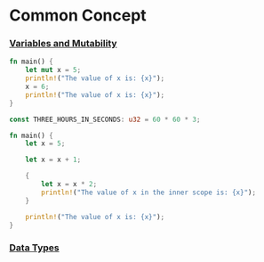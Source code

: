 # Common Concept

### [Variables and Mutability](https://doc.rust-lang.org/book/ch03-01-variables-and-mutability.html#variables-and-mutability) <a href="#variables-and-mutability" id="variables-and-mutability"></a>

```rust
fn main() {
    let mut x = 5;
    println!("The value of x is: {x}");
    x = 6;
    println!("The value of x is: {x}");
}
```

```rust
const THREE_HOURS_IN_SECONDS: u32 = 60 * 60 * 3;
```

```rust
fn main() {
    let x = 5;

    let x = x + 1;

    {
        let x = x * 2;
        println!("The value of x in the inner scope is: {x}");
    }

    println!("The value of x is: {x}");
}
```

### [Data Types](https://doc.rust-lang.org/book/ch03-02-data-types.html#data-types) <a href="#data-types" id="data-types"></a>



